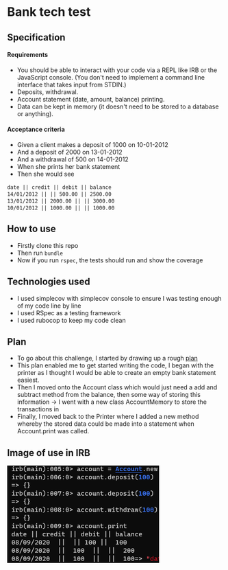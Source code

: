 # Bank tech test

## Specification

#### Requirements
* You should be able to interact with your code via a REPL like IRB or the JavaScript console. (You don't need to implement a command line interface that takes input from STDIN.)
* Deposits, withdrawal.
* Account statement (date, amount, balance) printing.
* Data can be kept in memory (it doesn't need to be stored to a database or anything).

#### Acceptance criteria
* Given a client makes a deposit of 1000 on 10-01-2012
* And a deposit of 2000 on 13-01-2012
* And a withdrawal of 500 on 14-01-2012
* When she prints her bank statement
* Then she would see

```
date || credit || debit || balance
14/01/2012 || || 500.00 || 2500.00
13/01/2012 || 2000.00 || || 3000.00
10/01/2012 || 1000.00 || || 1000.00
```

## How to use
* Firstly clone this repo
* Then run `bundle`
* Now if you run `rspec`, the tests should run and show the coverage

## Technologies used
* I used simplecov with simplecov console to ensure I was testing enough of my code line by line
* I used RSpec as a testing framework
* I used rubocop to keep my code clean

## Plan
* To go about this challenge, I started by drawing up a rough [plan](plan.txt) 
* This plan enabled me to get started writing the code, I began with the printer as I thought I would be able to create an empty bank statement easiest.
* Then I moved onto the Account class which would just need a add and subtract method from the balance, then some way of storing this information -> I went with a new class AccountMemory to store the transactions in
* Finally, I moved back to the Printer where I added a new method whereby the stored data could be made into a statement when Account.print was called.

## Image of use in IRB
![irb image](images/irb.png)
